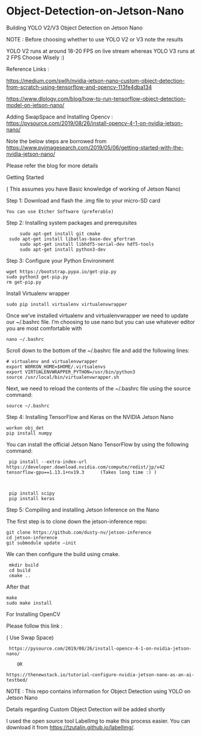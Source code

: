 # Object-Detection-on-Jetson-Nano
Building YOLO V2/V3 Object Detection on Jetson Nano

NOTE : Before choosing whether to use YOLO V2 or V3 note the results

YOLO V2 runs at around 18-20 FPS on live stream whereas
YOLO V3 runs at 2 FPS			 Choose Wisely :)

Reference Links :


https://medium.com/swlh/nvidia-jetson-nano-custom-object-detection-from-scratch-using-tensorflow-and-opencv-113fe4dba134 

https://www.dlology.com/blog/how-to-run-tensorflow-object-detection-model-on-jetson-nano/ 


Adding SwapSpace and Installing Opencv : https://pysource.com/2019/08/26/install-opencv-4-1-on-nvidia-jetson-nano/ 


Note the below steps are borrowed from https://www.pyimagesearch.com/2019/05/06/getting-started-with-the-nvidia-jetson-nano/ 

Please refer the blog for more details

Getting Started 

( This assumes you have Basic knowledge of working of Jetson Nano)

Step 1:  Download and flash the .img file to your micro-SD card

	You can use Etcher Software (preferable)


Step 2:  Installing system packages and prerequisites

         sudo apt-get install git cmake
	 sudo apt-get install libatlas-base-dev gfortran
         sudo apt-get install libhdf5-serial-dev hdf5-tools
         sudo apt-get install python3-dev


Step 3: Configure your Python Environment


	wget https://bootstrap.pypa.io/get-pip.py
	sudo python3 get-pip.py
	rm get-pip.py


Install Virtualenv wrapper

	sudo pip install virtualenv virtualenvwrapper

	
Once we’ve installed virtualenv and virtualenvwrapper we need to update our      ~/.bashrc file. I’m choosing to use nano but you can use whatever editor you are most comfortable with


	nano ~/.bashrc


Scroll down to the bottom of the ~/.bashrc file and add the following lines:


	# virtualenv and virtualenvwrapper
	export WORKON_HOME=$HOME/.virtualenvs
	export VIRTUALENVWRAPPER_PYTHON=/usr/bin/python3
	source /usr/local/bin/virtualenvwrapper.sh



Next, we need to reload the contents of the ~/.bashrc file using the source command:


	source ~/.bashrc


Step 4: Installing TensorFlow and Keras on the NVIDIA Jetson Nano


	workon obj_det
	pip install numpy 

You can install the official Jetson Nano TensorFlow by using the following command:



     pip install --extra-index-url https://developer.download.nvidia.com/compute/redist/jp/v42 tensorflow-gpu==1.13.1+nv19.3      (Takes long time :) )



	 pip install scipy
	 pip install keras


Step 5: Compiling and installing Jetson Inference on the Nano
 

The first step is to clone down the jetson-inference repo:

    git clone https://github.com/dusty-nv/jetson-inference
    cd jetson-inference
    git submodule update —init


We can then configure the build using cmake.


     mkdir build
     cd build
     cmake ..


After that

    make
    sudo make install



 For Installing OpenCV

  Please follow this link :

 ( Use Swap Space)

     https://pysource.com/2019/08/26/install-opencv-4-1-on-nvidia-jetson-nano/ 

		OR 

	https://thenewstack.io/tutorial-configure-nvidia-jetson-nano-as-an-ai-testbed/ 



NOTE : This repo contains information for Object Detection using YOLO on Jetson Nano

Details regarding Custom Object Detection will be added shortly

I used the open source tool LabelImg to make this process easier. You can download it from       		https://tzutalin.github.io/labelImg/.

